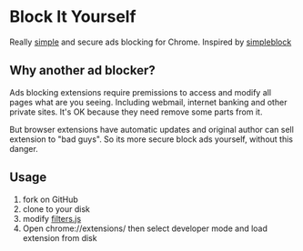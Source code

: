 # Block It Yourself

Really [simple](https://github.com/petrkle/block-it-yourself/blob/master/block.js) and secure ads blocking for Chrome. Inspired by [simpleblock](https://github.com/slingamn/simpleblock)

## Why another ad blocker?

Ads blocking extensions require premissions to access and modify all
pages what are you seeing. Including webmail, internet banking and other
private sites. It's OK because they need remove some parts from it.

But browser extensions have automatic updates and original author can
sell extension to "bad guys". So its more secure block ads yourself,
without this danger.

## Usage ##

1. fork on GitHub
2. clone to your disk
3. modify [filters.js](https://github.com/petrkle/block-it-yourself/blob/master/filters.js)
4. Open chrome://extensions/ then select developer mode and load extension from disk
